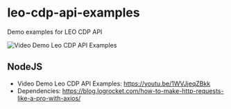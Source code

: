 # leo-cdp-api-examples
Demo examples for LEO CDP API


![Video Demo Leo CDP API Examples](https://i3.ytimg.com/vi/1WVJjeqZBkk/maxresdefault.jpg)

## NodeJS

* Video Demo Leo CDP API Examples: https://youtu.be/1WVJjeqZBkk
* Dependencies: https://blog.logrocket.com/how-to-make-http-requests-like-a-pro-with-axios/
